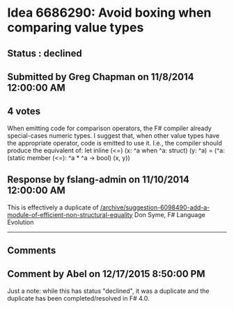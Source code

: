 # Idea 6686290: Avoid boxing when comparing value types #

## Status : declined

## Submitted by Greg Chapman on 11/8/2014 12:00:00 AM

## 4 votes

When emitting code for comparison operators, the F# compiler already special-cases numeric types. I suggest that, when other value types have the appropriate operator, code is emitted to use it. I.e., the compiler should produce the equivalent of:
let inline (<=) (x: ^a when ^a: struct) (y: ^a) =
(^a: (static member (<=): ^a * ^a -> bool) (x, y))



## Response by fslang-admin on 11/10/2014 12:00:00 AM

This is effectively a duplicate of [/archive/suggestion-6098490-add-a-module-of-efficient-non-structural-equality](/archive/suggestion-6098490-add-a-module-of-efficient-non-structural-equality.md)
Don Syme, F# Language Evolution

------------------------
## Comments


## Comment by Abel on 12/17/2015 8:50:00 PM
Just a note: while this has status "declined", it was a duplicate and the duplicate has been completed/resolved in F# 4.0.

